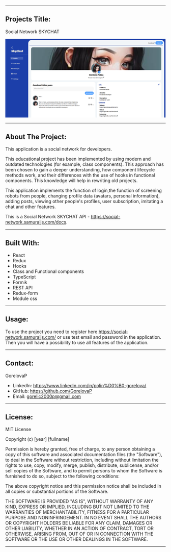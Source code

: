 <hr/>

## Projects Title:

Social Network SKYCHAT

![putsamyrai](src/components/assets/images/skychat.png)

<hr/>

## About The Project:

This application is a social network for developers. 

This educational project has been implemented by using modern and outdated technologies (for example, class components).
This approach has been chosen to gain a deeper understanding, how component lifecycle methods work,  and their differences with the use of hooks in functional components. This knowledge will help in rewriting old projects.

This application implements the function of login,the function of screening robots from people, changing profile data (avatars, personal information), adding posts, viewing other people's profiles, user subscription, imitating a chat and other features.

This is a Social Network SKYCHAT API - https://social-network.samuraijs.com/docs.

<hr/>

## Built With:

- React
- Redux
- Hooks
- Class and Functional components
- TypeScript
- Formik
- REST API
- Redux-form
- Module css

<hr/>

## Usage:

To use the project you need to register here  https://social-network.samuraijs.com/ or use test email and password in the application. Then you will have a possibility to use all features of the application.

<hr/>

## Contact:

GorelovaP

- LinkedIn: https://www.linkedin.com/in/polin%D0%B0-gorelova/
- GitHub: https://github.com/GorelovaP
- Email: gorelic2000p@gmail.com

<hr/>

## License:

MIT License

Copyright (c) [year] [fullname]

Permission is hereby granted, free of charge, to any person obtaining a copy of this software and associated
documentation files (the "Software"), to deal in the Software without restriction, including without limitation the
rights to use, copy, modify, merge, publish, distribute, sublicense, and/or sell copies of the Software, and to permit
persons to whom the Software is furnished to do so, subject to the following conditions:

The above copyright notice and this permission notice shall be included in all copies or substantial portions of the
Software.

THE SOFTWARE IS PROVIDED "AS IS", WITHOUT WARRANTY OF ANY KIND, EXPRESS OR IMPLIED, INCLUDING BUT NOT LIMITED TO THE
WARRANTIES OF MERCHANTABILITY, FITNESS FOR A PARTICULAR PURPOSE AND NONINFRINGEMENT. IN NO EVENT SHALL THE AUTHORS OR
COPYRIGHT HOLDERS BE LIABLE FOR ANY CLAIM, DAMAGES OR OTHER LIABILITY, WHETHER IN AN ACTION OF CONTRACT, TORT OR
OTHERWISE, ARISING FROM, OUT OF OR IN CONNECTION WITH THE SOFTWARE OR THE USE OR OTHER DEALINGS IN THE SOFTWARE.

<hr/>
